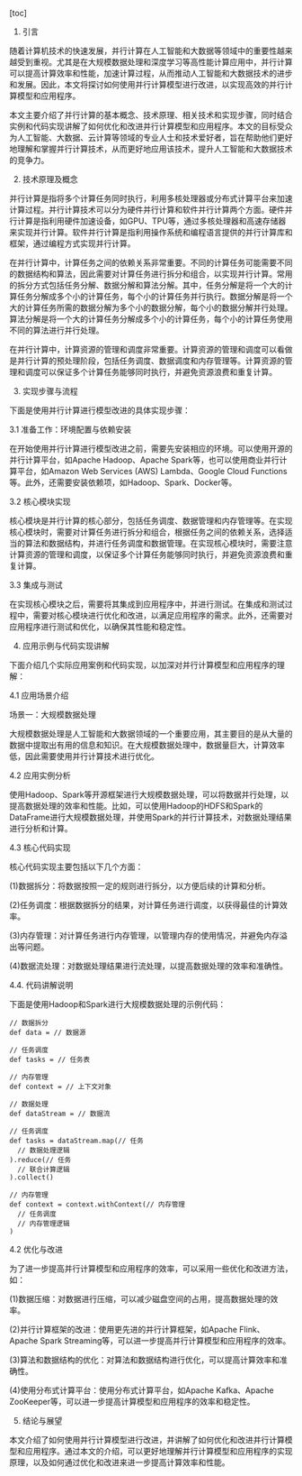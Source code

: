 
[toc]                    
                
                
1. 引言

随着计算机技术的快速发展，并行计算在人工智能和大数据等领域中的重要性越来越受到重视。尤其是在大规模数据处理和深度学习等高性能计算应用中，并行计算可以提高计算效率和性能，加速计算过程，从而推动人工智能和大数据技术的进步和发展。因此，本文将探讨如何使用并行计算模型进行改进，以实现高效的并行计算模型和应用程序。

本文主要介绍了并行计算的基本概念、技术原理、相关技术和实现步骤，同时结合实例和代码实现讲解了如何优化和改进并行计算模型和应用程序。本文的目标受众为人工智能、大数据、云计算等领域的专业人士和技术爱好者，旨在帮助他们更好地理解和掌握并行计算技术，从而更好地应用该技术，提升人工智能和大数据技术的竞争力。

2. 技术原理及概念

并行计算是指将多个计算任务同时执行，利用多核处理器或分布式计算平台来加速计算过程。并行计算技术可以分为硬件并行计算和软件并行计算两个方面。硬件并行计算是指利用硬件加速设备，如GPU、TPU等，通过多核处理器和高速存储器来实现并行计算。软件并行计算是指利用操作系统和编程语言提供的并行计算库和框架，通过编程方式实现并行计算。

在并行计算中，计算任务之间的依赖关系非常重要。不同的计算任务可能需要不同的数据结构和算法，因此需要对计算任务进行拆分和组合，以实现并行计算。常用的拆分方式包括任务分解、数据分解和算法分解。其中，任务分解是将一个大的计算任务分解成多个小的计算任务，每个小的计算任务并行执行。数据分解是将一个大的计算任务所需的数据分解为多个小的数据分解，每个小的数据分解并行处理。算法分解是将一个大的计算任务分解成多个小的计算任务，每个小的计算任务使用不同的算法进行并行处理。

在并行计算中，计算资源的管理和调度非常重要。计算资源的管理和调度可以看做是并行计算的预处理阶段，包括任务调度、数据调度和内存管理等。计算资源的管理和调度可以保证多个计算任务能够同时执行，并避免资源浪费和重复计算。

3. 实现步骤与流程

下面是使用并行计算进行模型改进的具体实现步骤：

3.1 准备工作：环境配置与依赖安装

在开始使用并行计算进行模型改进之前，需要先安装相应的环境。可以使用开源的并行计算平台，如Apache Hadoop、Apache Spark等，也可以使用商业并行计算平台，如Amazon Web Services (AWS) Lambda、Google Cloud Functions等。此外，还需要安装依赖项，如Hadoop、Spark、Docker等。

3.2 核心模块实现

核心模块是并行计算的核心部分，包括任务调度、数据管理和内存管理等。在实现核心模块时，需要对计算任务进行拆分和组合，根据任务之间的依赖关系，选择适当的算法和数据结构，并进行任务调度和数据管理。在实现核心模块时，需要注意计算资源的管理和调度，以保证多个计算任务能够同时执行，并避免资源浪费和重复计算。

3.3 集成与测试

在实现核心模块之后，需要将其集成到应用程序中，并进行测试。在集成和测试过程中，需要对核心模块进行优化和改进，以满足应用程序的需求。此外，还需要对应用程序进行测试和优化，以确保其性能和稳定性。

4. 应用示例与代码实现讲解

下面介绍几个实际应用案例和代码实现，以加深对并行计算模型和应用程序的理解：

4.1 应用场景介绍

场景一：大规模数据处理

大规模数据处理是人工智能和大数据领域的一个重要应用，其主要目的是从大量的数据中提取出有用的信息和知识。在大规模数据处理中，数据量巨大，计算效率低，因此需要使用并行计算技术进行优化。

4.2 应用实例分析

使用Hadoop、Spark等开源框架进行大规模数据处理，可以将数据并行处理，以提高数据处理的效率和性能。比如，可以使用Hadoop的HDFS和Spark的DataFrame进行大规模数据处理，并使用Spark的并行计算技术，对数据处理结果进行分析和计算。

4.3 核心代码实现

核心代码实现主要包括以下几个方面：

(1)数据拆分：将数据按照一定的规则进行拆分，以方便后续的计算和分析。

(2)任务调度：根据数据拆分的结果，对计算任务进行调度，以获得最佳的计算效率。

(3)内存管理：对计算任务进行内存管理，以管理内存的使用情况，并避免内存溢出等问题。

(4)数据流处理：对数据处理结果进行流处理，以提高数据处理的效率和准确性。

4.4. 代码讲解说明

下面是使用Hadoop和Spark进行大规模数据处理的示例代码：

```
// 数据拆分
def data = // 数据源

// 任务调度
def tasks = // 任务表

// 内存管理
def context = // 上下文对象

// 数据处理
def dataStream = // 数据流

// 任务调度
def tasks = dataStream.map(// 任务
  // 数据处理逻辑
).reduce(// 任务
  // 联合计算逻辑
).collect()

// 内存管理
def context = context.withContext(// 内存管理
  // 任务调度
  // 内存管理逻辑
)
```

4.2 优化与改进

为了进一步提高并行计算模型和应用程序的效率，可以采用一些优化和改进方法，如：

(1)数据压缩：对数据进行压缩，可以减少磁盘空间的占用，提高数据处理的效率。

(2)并行计算框架的改进：使用更先进的并行计算框架，如Apache Flink、Apache Spark Streaming等，可以进一步提高并行计算模型和应用程序的效率。

(3)算法和数据结构的优化：对算法和数据结构进行优化，可以提高计算效率和准确性。

(4)使用分布式计算平台：使用分布式计算平台，如Apache Kafka、Apache ZooKeeper等，可以进一步提高计算模型和应用程序的效率和稳定性。

5. 结论与展望

本文介绍了如何使用并行计算模型进行改进，并讲解了如何优化和改进并行计算模型和应用程序。通过本文的介绍，可以更好地理解并行计算模型和应用程序的实现原理，以及如何通过优化和改进来进一步提高计算效率和性能。

